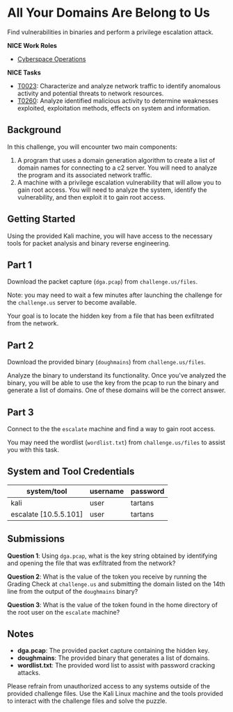 # All Your Domains Are Belong to Us

Find vulnerabilities in binaries and perform a privilege escalation attack. 

**NICE Work Roles**

- [Cyberspace Operations](https://niccs.cisa.gov/workforce-development/nice-framework/work-role/cyberspace-operations)

**NICE Tasks**

- [T0023](https://niccs.cisa.gov/workforce-development/nice-framework/work-role/cyberspace-operations): Characterize and analyze network traffic to identify anomalous activity and potential threats to network resources.
- [T0260](https://niccs.cisa.gov/workforce-development/nice-framework/work-role/cyberspace-operations): Analyze identified malicious activity to determine weaknesses exploited, exploitation methods, effects on system and information.

## Background

In this challenge, you will encounter two main components:

1. A program that uses a domain generation algorithm to create a list of domain names for connecting to a c2 server. You will need to analyze the program and its associated network traffic. 
2. A machine with a privilege escalation vulnerability that will allow you to gain root access. You will need to analyze the system, identify the vulnerability, and then exploit it to gain root access.  

## Getting Started

Using the provided Kali machine, you will have access to the necessary tools for packet analysis and binary reverse engineering. 

## Part 1

Download the packet capture (`dga.pcap`) from `challenge.us/files`.

Note: you may need to wait a few minutes after launching the challenge for the `challenge.us` server to become available. 

Your goal is to locate the hidden key from a file that has been exfiltrated from the network. 

## Part 2

Download the provided binary (`doughmains`) from `challenge.us/files`.

Analyze the binary to understand its functionality. Once you've analyzed the binary, you will be able to use the key from the pcap to run the binary and generate a list of domains. One of these domains will be the correct answer.

## Part 3

Connect to the the `escalate` machine and find a way to gain root access. 

You may need the wordlist (`wordlist.txt`) from `challenge.us/files` to assist you with this task. 

## System and Tool Credentials

|system/tool|username|password|
|-----------|--------|--------|
|kali|user|tartans|
|escalate [10.5.5.101]|user|tartans|

## Submissions

**Question 1**: Using `dga.pcap`, what is the key string obtained by identifying and opening the file that was exfiltrated from the network? 

**Question 2**: What is the value of the token you receive by running the Grading Check at `challenge.us` and submitting the domain listed on the 14th line from the output of the `doughmains` binary?

**Question 3**: What is the value of the token found in the home directory of the root user on the `escalate` machine?

## Notes

- **dga.pcap**: The provided packet capture containing the hidden key.
- **doughmains**: The provided binary that generates a list of domains.
- **wordlist.txt**: The provided word list to assist with password cracking attacks.
  
Please refrain from unauthorized access to any systems outside of the provided challenge files. Use the Kali Linux machine and the tools provided to interact with the challenge files and solve the puzzle.
